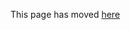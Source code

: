 This page has moved [here](https://github.com/96boards/documentation/blob/master/ConsumerEdition/DragonBoard-410c/Configuration/ForceDisplayRes.md)